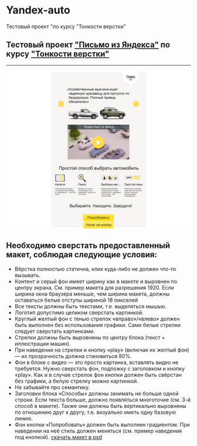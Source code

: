 # Yandex-auto
Тестовый проект "по курсу "Тонкости верстки"
## Тестовый проект ["Письмо из Яндекса"](https://freeworldbox.github.io/Yandex-auto/) по курсу ["Тонкости верстки"](https://www.coursera.org/learn/tonkosti-verstki)
***
![Альтернативный текст](https://github.com/freeworldbox/Yandex-auto/blob/main/yandex_auto_1920_example.png)
## Необходимо сверстать предоставленный макет, соблюдая следующие условия:
* Вёрстка полностью статична, клик куда-либо не должен что-то вызывать.
* Контент и серый фон имеет ширину как в макете и выровнен по центру экрана. См. пример макета для разрешения 1920. Если ширина окна браузера меньше, чем ширина макета, должны оставаться белые отступы шириной 18 пикселей
* Все тексты должны быть текстами, т.е. выделяться мышью.
* Логотип допустимо целиком сверстать картинкой.
* Круглый желтый фон с тенью стрелок «вправо»/«влево» должен быть выполнен без использования графики. Сами белые стрелки следует сверстать картинками. 
* Стрелки должны быть выровнены по центру блока (текст + иллюстрации машин).
* При наведении на стрелки и кнопку «play» (включая их желтый фон) —  их прозрачность должна становиться 80%.
* Фон в блоке с видео — это просто картинка, вставлять видео не требуется. Нужно сверстать фон, подложку с заголовком и кнопку «play». Как и в случае стрелок фон кнопки должен быть свёрстан без графики, а белую стрелку можно картинкой. 
* Не забывайте про семантику.
* Заголовки блока «Способы» должны занимать не больше одной строки. Если текста больше, должно появляться многоточие (см. 3-й способ в макете). Также они должны быть вертикально выровнены по отношению друг к другу, т.е. визуально иметь одну базовую линию.
* Фон кнопки «Попробовать» должен быть выполнен градиентом. При наведении на неё стиль должен меняться (см. пример наведения под кнопкой).
[скачать макет в psd](https://github.com/freeworldbox/Yandex-auto/blob/main/layout.zip)
